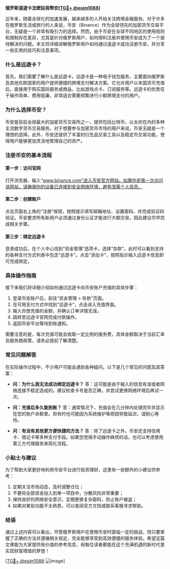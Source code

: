 **俄罗斯遠遊卡怎麽註冊幣安[[TG💪+ @esim1088](https://t.me/s/esim1088)]**

近年来，随着全球化的加速发展，越来越多的人开始关注跨境金融服务。对于许多在俄罗斯生活或旅行的人来说，币安（Binance）作为全球领先的加密货币交易平台，无疑是一个非常有吸引力的选择。然而，由于币安在全球不同地区的使用规则和限制存在差异，尤其是针对俄罗斯用户，如何顺利注册并使用币安成为了一个亟待解决的问题。本文将详细讲解俄罗斯用戶如何通过遠遊卡成功注册币安，并分享一些实用的技巧和注意事项。

### **什么是远遊卡？**

首先，我们需要了解什么是远遊卡。远遊卡是一种电子钱包服务，主要面向俄罗斯及其他东欧国家的用户提供便捷的跨境支付解决方案。它允许用户以本国货币充值后，直接用于购买国际服务或商品，比如游戏点卡、订阅服务等。远遊卡的优势在于操作简单、费用低廉，非常适合需要频繁进行小额跨境支付的用户。

### **为什么选择币安？**

币安是目前全球最大的加密货币交易所之一，提供包括比特币、以太坊在内的多种主流数字货币交易服务。对于想要参与加密货币市场的用户来说，币安无疑是一个理想的选择。此外，币安还提供了丰富的衍生品交易工具以及稳定币交易功能，使得用户能够更加灵活地管理自己的资产。

### **注册币安的基本流程**

#### **第一步：访问官网**
打开浏览器，输入“www.binance.com”进入币安官方网站。如果你是第一次访问该网站，请确保你的设备已连接到安全网络环境，避免泄露个人信息。

#### **第二步：创建账户**
点击页面右上角的“注册”按钮，按照提示填写邮箱地址、设置密码，并完成验证码验证。币安要求所有新用户必须通过身份认证才能进行大额交易，因此建议尽早完成相关步骤。

#### **第三步：绑定远遊卡**
登录成功后，在个人中心找到“资金管理”选项卡，选择“存款”。此时可以看到支持的各种支付方式列表中包含“远遊卡”。点击“添加卡”，按照指示输入远遊卡信息即可完成绑定。

### **具体操作指南**

接下来我们将详细介绍如何通过远遊卡向币安账户充值的具体步骤：

1. 登录币安账户后，前往“资金管理 > 存款”页面。
2. 在可用支付方式中找到“远遊卡”，点击进入充值界面。
3. 输入你想充值的金额，并确认订单详情无误。
4. 跳转至远遊卡官网完成付款操作。
5. 返回币安平台等待到账通知。

需要注意的是，每次充值可能会收取一定比例的服务费，具体金额取决于当前汇率及服务商政策，请务必提前了解清楚。

### **常见问题解答**

在实际操作过程中，不少用户可能会遇到各种疑问。以下是几个常见的问题及其答案：

- **问：为什么我无法成功绑定远遊卡？**
  答：这可能是由于输入的信息有误或者网络连接不稳定造成的。建议检查卡号是否正确，并尝试更换网络环境后再试一次。

- **问：充值后多久能到账？**
  答：通常情况下，充值会在几分钟内处理完毕并显示在您的账户余额里。但有时也可能因为系统维护等原因导致延迟，请耐心等待。

- **问：有没有其他更方便快捷的方法？**
  答：除了远遊卡之外，币安还支持信用卡、借记卡等多种支付手段。如果您觉得手动操作麻烦的话，也可以考虑使用第三方代理服务来简化流程。

### **小贴士与建议**

为了帮助大家更好地利用币安平台进行投资理财，这里有一些额外的小建议供参考：

1. 定期关注市场动态，及时调整仓位；
2. 不要将全部资金投入到单一项目中，分散风险非常重要；
3. 保持良好的网络安全意识，定期更换复杂密码，防止账户被盗；
4. 如果对某些功能不太熟悉，可以查阅官方文档或联系客服寻求帮助。

### **结语**

通过上述内容可以看出，尽管俄罗斯用戶在使用币安时面临一定的挑战，但只要掌握了正确的方法并遵循相关规定，完全能够享受到高效便捷的服务体验。希望这篇文章能为大家提供有价值的参考信息，祝每位读者都能在这个充满机遇的新时代里实现财富增值的梦想！

[[TG💪+ @esim1088](https://t.me/s/esim1088) ![Image](https://i.postimg.cc/4NQfJmqS/Snipaste-2025-05-13-00-14-12.png)]